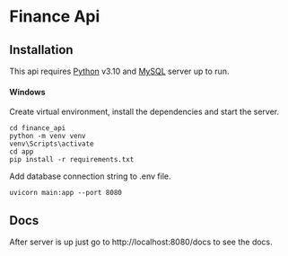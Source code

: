 # Finance Api

## Installation
This api requires [Python](https://www.python.org/downloads/release/python-3100/) v3.10 and [MySQL](https://www.mysql.com/) server up to run.

#### Windows
Create virtual environment, install the dependencies and start the server.
```console
cd finance_api
python -m venv venv
venv\Scripts\activate
cd app
pip install -r requirements.txt
```
Add database connection string to .env file.
```console
uvicorn main:app --port 8080
```

## Docs
After server is up just go to http://localhost:8080/docs to see the docs.
